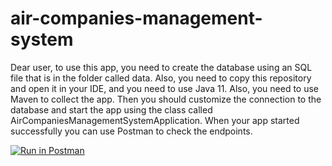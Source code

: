 # air-companies-management-system

Dear user, to use this app, you need to create the database using an SQL file that is in the folder called data. Also, you need to copy this repository and open it in your IDE, and you need to use Java 11. Also, you need to use Maven to collect the app. Then you should customize the connection to the database and start the app using the class called AirCompaniesManagementSystemApplication. When your app started successfully you can use Postman to check the endpoints.

[![Run in Postman](https://run.pstmn.io/button.svg)](https://app.getpostman.com/run-collection/35bd10bbe8f1e1ad77f6?action=collection%2Fimport)
